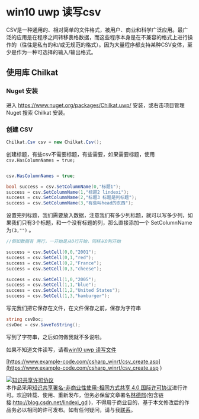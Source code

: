
# win10 uwp 读写csv 

CSV是一种通用的、相对简单的文件格式，被用户、商业和科学广泛应用。最广泛的应用是在程序之间转移表格数据，而这些程序本身是在不兼容的格式上进行操作的（往往是私有的和/或无规范的格式）。因为大量程序都支持某种CSV变体，至少是作为一种可选择的输入/输出格式。

<!--more-->



<div id="toc"></div>

## 使用库 Chilkat

### Nuget 安装

进入 https://www.nuget.org/packages/Chilkat.uwp/ 安装，或右击项目管理 Nuget 搜索 Chilkat 安装。

### 创建 CSV 

		
```csharp
Chilkat.Csv csv = new Chilkat.Csv();

```

创建标题，有些csv不需要标题，有些需要，如果需要标题，使用`csv.HasColumnNames = true;`

		
```csharp

csv.HasColumnNames = true;

bool success = csv.SetColumnName(0,"标题1");
success = csv.SetColumnName(1,"标题2 lindexi");
success = csv.SetColumnName(2,"标题3 标题是列标题");
success = csv.SetColumnName(3,"有些叫head的东西");

```

设置完列标题，我们需要放入数据，注意我们有多少列标题，就可以写多少列，如果我们只有3个标题，和一个没有标题的列，那么直接添加一个 SetColumnName 为`(3,"")` 。

		
```csharp
//假如数据有 两行，一开始是从0行开始，同样从0列开始

success = csv.SetCell(0,0,"2001");
success = csv.SetCell(0,1,"red");
success = csv.SetCell(0,2,"France");
success = csv.SetCell(0,3,"cheese");

success = csv.SetCell(1,0,"2005");
success = csv.SetCell(1,1,"blue");
success = csv.SetCell(1,2,"United States");
success = csv.SetCell(1,3,"hamburger");

```

写完我们把它保存在文件，在文件保存之前，保存为字符串

		
```csharp
string csvDoc;
csvDoc = csv.SaveToString();

```

写到了字符串，之后如何做我就不多说啦。

如果不知道文件读写，请看[win10 uwp 读写文件](http://blog.csdn.net/lindexi_gd/article/details/49007841)


[https://www.example-code.com/csharp_winrt/csv_create.asp](https://www.example-code.com/csharp_winrt/csv_create.asp )



<a rel="license" href="http://creativecommons.org/licenses/by-nc-sa/4.0/"><img alt="知识共享许可协议" style="border-width:0" src="https://licensebuttons.net/l/by-nc-sa/4.0/88x31.png" /></a><br />本作品采用<a rel="license" href="http://creativecommons.org/licenses/by-nc-sa/4.0/">知识共享署名-非商业性使用-相同方式共享 4.0 国际许可协议</a>进行许可。欢迎转载、使用、重新发布，但务必保留文章署名[林德熙](http://blog.csdn.net/lindexi_gd)(包含链接:http://blog.csdn.net/lindexi_gd )，不得用于商业目的，基于本文修改后的作品务必以相同的许可发布。如有任何疑问，请与我[联系](mailto:lindexi_gd@163.com)。